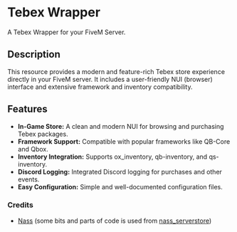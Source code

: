 # Tebex Wrapper

A Tebex Wrapper for your FiveM Server.

## Description

This resource provides a modern and feature-rich Tebex store experience directly in your FiveM server. It includes a user-friendly NUI (browser) interface and extensive framework and inventory compatibility.

## Features

*   **In-Game Store:** A clean and modern NUI for browsing and purchasing Tebex packages.
*   **Framework Support:** Compatible with popular frameworks like QB-Core and Qbox.
*   **Inventory Integration:** Supports ox_inventory, qb-inventory, and qs-inventory.
*   **Discord Logging:** Integrated Discord logging for purchases and other events.
*   **Easy Configuration:** Simple and well-documented configuration files.

### Credits
- [Nass](https://github.com/najeetpie) (some bits and parts of code is used from [nass_serverstore](https://github.com/najeetpie/nass_tebexstore))
